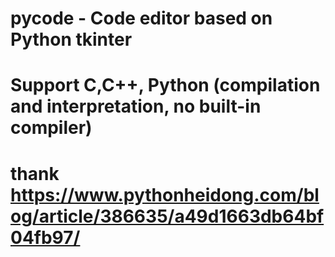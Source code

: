 # pycode - Code editor based on Python tkinter
# Support C,C++, Python (compilation and interpretation, no built-in compiler)
# thank https://www.pythonheidong.com/blog/article/386635/a49d1663db64bf04fb97/
